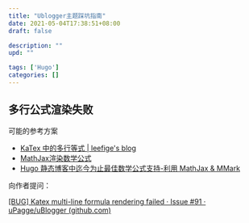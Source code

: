 ```yaml
---
title: "Ublogger主题踩坑指南"
date: 2021-05-04T17:38:51+08:00
draft: false

description: ""
upd: ""

tags: ['Hugo']
categories: []
---
```


## 多行公式渲染失败

可能的参考方案

- [KaTex 中的多行等式 | leefige's blog](https://leefige.github.io/2019/03/11/KaTex中的多行等式/)
- [MathJax渲染数学公式](https://ztygcs.github.io/posts/hugo+mathjax%E5%AE%9E%E7%8E%B0%E6%95%B0%E5%AD%A6%E5%85%AC%E5%BC%8F%E7%9A%84%E6%B8%B2%E6%9F%93/)
- [Hugo 静态博客中迄今为止最佳数学公式支持-利用 MathJax & MMark](https://butui.me/post/yet-best-math-formula-support-for-hugo-with-mathjax/)

向作者提问：

[[BUG] Katex multi-line formula rendering failed · Issue #91 · uPagge/uBlogger (github.com)](https://github.com/uPagge/uBlogger/issues/91)

